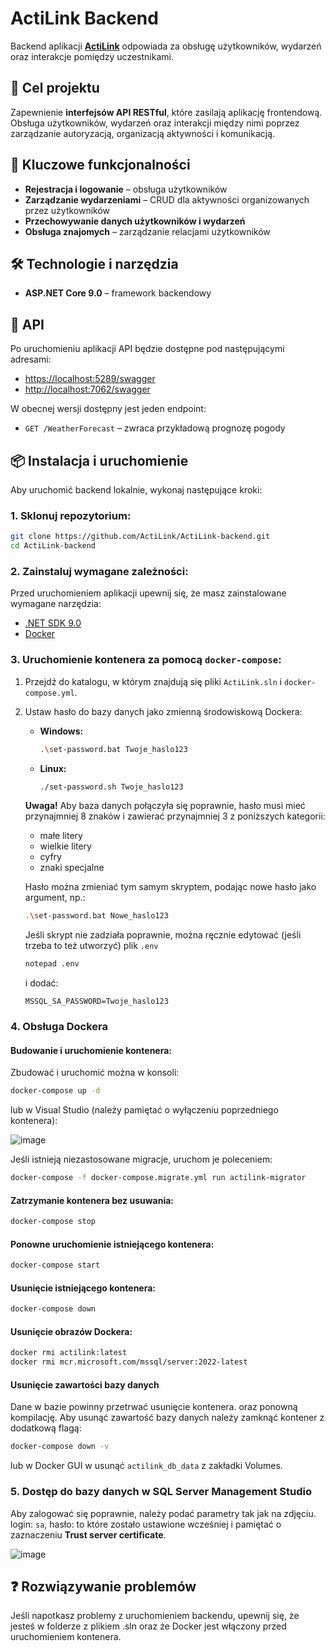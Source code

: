 # ActiLink Backend  

Backend aplikacji [**ActiLink**](https://github.com/ActiLink/ActiLink-frontend.git) odpowiada za obsługę użytkowników, wydarzeń oraz interakcje pomiędzy uczestnikami.  
## 🎯 Cel projektu  
Zapewnienie **interfejsów API RESTful**, które zasilają aplikację frontendową. Obsługa użytkowników, wydarzeń oraz interakcji między nimi poprzez zarządzanie autoryzacją, organizacją aktywności i komunikacją.  

## 🚀 Kluczowe funkcjonalności  
- **Rejestracja i logowanie** – obsługa użytkowników  
- **Zarządzanie wydarzeniami** – CRUD dla aktywności organizowanych przez użytkowników  
- **Przechowywanie danych użytkowników i wydarzeń**  
- **Obsługa znajomych** – zarządzanie relacjami użytkowników  

## 🛠 Technologie i narzędzia  
- **ASP.NET Core 9.0** – framework backendowy

## 🔗 API  
Po uruchomieniu aplikacji API będzie dostępne pod następującymi adresami:  
- [https://localhost:5289/swagger](https://localhost:5289/swagger)  
- [http://localhost:7062/swagger](http://localhost:7062/swagger)

W obecnej wersji dostępny jest jeden endpoint:  
- `GET /WeatherForecast` – zwraca przykładową prognozę pogody 

## 📦 Instalacja i uruchomienie  
Aby uruchomić backend lokalnie, wykonaj następujące kroki:  

### 1. **Sklonuj repozytorium:**  
   ```bash
   git clone https://github.com/ActiLink/ActiLink-backend.git
   cd ActiLink-backend
   ```  

### 2. **Zainstaluj wymagane zależności:**  
   Przed uruchomieniem aplikacji upewnij się, że masz zainstalowane wymagane narzędzia:  
   - [.NET SDK 9.0](https://dotnet.microsoft.com/en-us/download)  
   - [Docker](https://www.docker.com/get-started)  

### 3. **Uruchomienie kontenera za pomocą `docker-compose`:**  
1. Przejdź do katalogu, w którym znajdują się pliki `ActiLink.sln` i `docker-compose.yml`.  
2. Ustaw hasło do bazy danych jako zmienną środowiskową Dockera:  
   - **Windows:**  
     ```bash
     .\set-password.bat Twoje_haslo123
     ```  
   - **Linux:**  
     ```bash
     ./set-password.sh Twoje_haslo123
     ```  
   **Uwaga!** Aby baza danych połączyła się poprawnie, hasło musi mieć przynajmniej 8 znaków i zawierać przynajmniej 3 z poniższych kategorii:  
   - małe litery  
   - wielkie litery  
   - cyfry  
   - znaki specjalne
   
   Hasło można zmieniać tym samym skryptem, podając nowe hasło jako argument, np.:  
   ```bash
   .\set-password.bat Nowe_haslo123
   ```  
   Jeśli skrypt nie zadziała poprawnie, można ręcznie edytować (jeśli trzeba to też utworzyć) plik `.env`  
   ```bash
   notepad .env
   ```  
   i dodać:  
   ```env
   MSSQL_SA_PASSWORD=Twoje_haslo123
   ```  
### 4. **Obsługa Dockera**  
#### **Budowanie i uruchomienie kontenera:**  
Zbudować i uruchomić można w konsoli:
```bash
docker-compose up -d
```
lub w Visual Studio (należy pamiętać o wyłączeniu poprzedniego kontenera):

![image](https://github.com/user-attachments/assets/7a4a67d6-94c1-4a3d-89fc-5a28112bb50e)

Jeśli istnieją niezastosowane migracje, uruchom je poleceniem:
```bash
docker-compose -f docker-compose.migrate.yml run actilink-migrator
```

#### **Zatrzymanie kontenera bez usuwania:**  
```bash
docker-compose stop
```  

#### **Ponowne uruchomienie istniejącego kontenera:**  
```bash
docker-compose start
```  

#### **Usunięcie istniejącego kontenera:**  
```bash
docker-compose down
```  

#### **Usunięcie obrazów Dockera:**  
```bash
docker rmi actilink:latest
docker rmi mcr.microsoft.com/mssql/server:2022-latest
```
#### **Usunięcie zawartości bazy danych**
Dane w bazie powinny przetrwać usunięcie kontenera. oraz ponowną kompilację. Aby usunąć zawartość bazy danych należy zamknąć kontener z dodatkową flagą:
```bash
docker-compose down -v
```
lub w Docker GUI w usunąć `actilink_db_data` z zakładki Volumes.
### 5. **Dostęp do bazy danych w SQL Server Management Studio**  
Aby zalogować się poprawnie, należy podać parametry tak jak na zdjęciu. login: `sa`, hasło: to które zostało ustawione wcześniej i pamiętać o zaznaczeniu **Trust server certificate**.  
   
   ![image](https://github.com/user-attachments/assets/772b4346-8159-47b0-a5b7-a8edf3d09f37)


## ❓ Rozwiązywanie problemów  
Jeśli napotkasz problemy z uruchomieniem backendu, upewnij się, że jesteś w folderze z plikiem .sln oraz że Docker jest włączony przed uruchomieniem kontenera.
